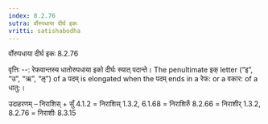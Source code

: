 ```yaml
---
index: 8.2.76
sutra: र्वोरुपधाया दीर्घ इकः
vritti: satishabodha
---
```



 र्वोरुपधाया दीर्घ इकः 8.2.76 


वृत्तिः --: रेफवान्तस्य धातोरुपधाया इको दीर्घः स्यात् पदान्ते। The penultimate इक् letter (“इ”, “उ”, “ऋ”, “ऌ”) of a पदम् is elongated when the पदम् ends in a रेफ: or a वकार: of a धातु:। 


उदाहरणम् – निराशिस् + सुँ 4.1.2 = निराशिस् 1.3.2, 6.1.68 = निराशिरुँ 8.2.66 = निराशीर् 1.3.2, 8.2.76 = निराशीः 8.3.15 


